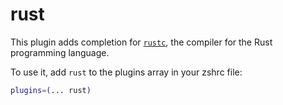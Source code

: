 # rust

This plugin adds completion for [`rustc`](https://doc.rust-lang.org/rustc/index.html), the compiler for the Rust programming language.

To use it, add `rust` to the plugins array in your zshrc file:

```zsh
plugins=(... rust)
```
